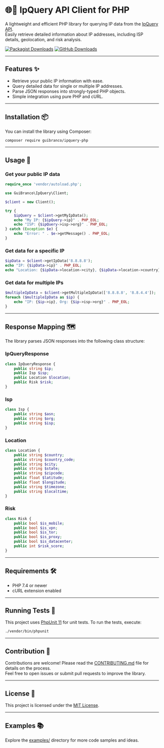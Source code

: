 # 🌐📍 IpQuery API Client for PHP

A lightweight and efficient PHP library for querying IP data from the [IpQuery API](https://ipquery.io/).  
Easily retrieve detailed information about IP addresses, including ISP details, geolocation, and risk analysis.

[![Packagist Downloads](https://img.shields.io/packagist/dt/guibranco/ipquery-php)](https://packagist.org/packages/guibranco/ipquery-php)
[![GitHub Downloads](https://img.shields.io/github/downloads/guibranco/ipquery-php/total)](https://github.com/guibranco/ipquery-php/releases)

---

## Features ✨

- Retrieve your public IP information with ease.
- Query detailed data for single or multiple IP addresses.
- Parse JSON responses into strongly-typed PHP objects.
- Simple integration using pure PHP and cURL.

---

## Installation 📦

You can install the library using Composer:

```bash
composer require guibranco/ipquery-php
```

---

## Usage 🚀

### Get your public IP data

```php
require_once 'vendor/autoload.php';

use GuiBranco\IpQuery\Client;

$client = new Client();

try {
    $ipQuery = $client->getMyIpData();
    echo "My IP: {$ipQuery->ip}" . PHP_EOL;
    echo "ISP: {$ipQuery->isp->org}" . PHP_EOL;
} catch (Exception $e) {
    echo "Error: " . $e->getMessage() . PHP_EOL;
}
```

### Get data for a specific IP

```php
$ipData = $client->getIpData('8.8.8.8');
echo "IP: {$ipData->ip}" . PHP_EOL;
echo "Location: {$ipData->location->city}, {$ipData->location->country}" . PHP_EOL;
```

### Get data for multiple IPs

```php
$multipleIpData = $client->getMultipleIpData(['8.8.8.8', '8.8.4.4']);
foreach ($multipleIpData as $ip) {
    echo "IP: {$ip->ip}, Org: {$ip->isp->org}" . PHP_EOL;
}
```

---

## Response Mapping 🗺️

The library parses JSON responses into the following class structure:

### IpQueryResponse

```php
class IpQueryResponse {
    public string $ip;
    public Isp $isp;
    public Location $location;
    public Risk $risk;
}
```

### Isp

```php
class Isp {
    public string $asn;
    public string $org;
    public string $isp;
}
```

### Location

```php
class Location {
    public string $country;
    public string $country_code;
    public string $city;
    public string $state;
    public string $zipcode;
    public float $latitude;
    public float $longitude;
    public string $timezone;
    public string $localtime;
}
```

### Risk

```php
class Risk {
    public bool $is_mobile;
    public bool $is_vpn;
    public bool $is_tor;
    public bool $is_proxy;
    public bool $is_datacenter;
    public int $risk_score;
}
```

---

## Requirements 🛠️

- PHP 7.4 or newer
- cURL extension enabled

---

## Running Tests 🧪

This project uses [PhpUnit 11](https://phpunit.de/) for unit tests. To run the tests, execute:

```bash
./vendor/bin/phpunit
```

---

## Contribution 🤝

Contributions are welcome! Please read the [CONTRIBUTING.md](https://github.com/guibranco/ipquery-php/blob/main/CONTRIBUTING.md) file for details on the process.  
Feel free to open issues or submit pull requests to improve the library.

---

## License 📜

This project is licensed under the [MIT License](LICENSE).

---

## Examples 📚

Explore the [examples/](https://github.com/guibranco/ipquery-php/tree/main/examples/) directory for more code samples and ideas.
